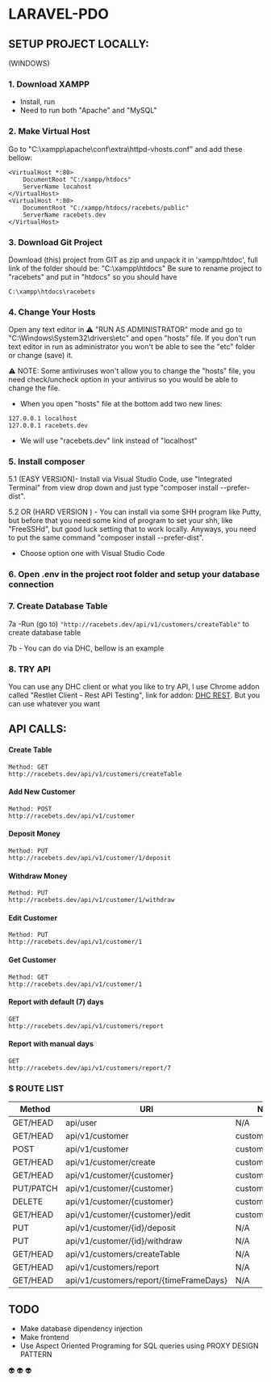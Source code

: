 


# LARAVEL-PDO 

## SETUP PROJECT LOCALLY:
(WINDOWS)

### 1. Download XAMPP
  - Install, run
  - Need to run both "Apache" and "MySQL"
  
### 2. Make Virtual Host
Go to "C:\xampp\apache\conf\extra\httpd-vhosts.conf" and add these bellow:
```
<VirtualHost *:80>
    DocumentRoot "C:/xampp/htdocs"
    ServerName locahost
</VirtualHost>
<VirtualHost *:80>
    DocumentRoot "C:/xampp/htdocs/racebets/public"
    ServerName racebets.dev
</VirtualHost>
```


### 3. Download Git Project
Download (this) project from GIT as zip and unpack it in 'xampp/htdoc', full link of the folder should be: "C:\xampp\htdocs"
Be sure to rename project to "racebets" and put in "htdocs" so you should have 
```
C:\xampp\htdocs\racebets
```


### 4. Change Your Hosts
Open any text editor in :warning: "RUN AS ADMINISTRATOR" mode and go to "C:\Windows\System32\drivers\etc" and open "hosts" file. If you don't run text editor in run as administrator you won't be able to see the "etc" folder or change (save) it.

:warning: NOTE: Some antiviruses won't allow you to change the "hosts" file, you need check/uncheck option in your antivirus so you would be able to change the file.
- When you open "hosts" file at the bottom add two new lines:
```
127.0.0.1 localhost
127.0.0.1 racebets.dev
```
- We will use "racebets.dev" link instead of "localhost"


### 5. Install composer
5.1 (EASY VERSION)- Install via Visual Studio Code, use "Integrated Terminal" from view drop down and just type "composer install --prefer-dist".

5.2 OR (HARD VERSION ) - You can install via some SHH program like Putty, but before that you need some kind of program to set your shh, like "FreeSSHd", but good luck setting that to work locally. Anyways, you need to put the same command "composer install --prefer-dist".
- Choose option one with Visual Studio Code


### 6. Open .env in the project root folder and setup your database connection


### 7. Create Database Table
7a -Run (go to) ```"http://racebets.dev/api/v1/customers/createTable"``` to create database table

7b - You can do via DHC, bellow is an example


### 8. TRY API
You can use any DHC client or what you like to try API, I use Chrome addon called "Restlet Client - Rest API Testing", 
link for addon: [DHC REST](https://chrome.google.com/webstore/detail/restlet-client-rest-api-t/aejoelaoggembcahagimdiliamlcdmfm?hl=en).
But you can use whatever you want




## API CALLS:

#### Create Table
```
Method: GET
http://racebets.dev/api/v1/customers/createTable
```

#### Add New Customer
```
Method: POST 
http://racebets.dev/api/v1/customer
```

#### Deposit Money
```
Method: PUT
http://racebets.dev/api/v1/customer/1/deposit
```

#### Withdraw Money
```
Method: PUT 
http://racebets.dev/api/v1/customer/1/withdraw
```

#### Edit Customer
```
Method: PUT 
http://racebets.dev/api/v1/customer/1
```

#### Get Customer
```
Method: GET
http://racebets.dev/api/v1/customer/1
```

#### Report with default (7) days 
```
GET
http://racebets.dev/api/v1/customers/report
```

#### Report with manual days
```
GET
http://racebets.dev/api/v1/customers/report/7
```



### $ ROUTE LIST

|  Method   |    URI                                  |    Name          |  Implemented |
| --------- | --------------------------------------- | ---------------- | ------------ |
| GET/HEAD  | api/user                                |       N/A        |     Yes      |
| GET/HEAD  | api/v1/customer                         | customer.index   |     No       |
| POST      | api/v1/customer                         | customer.store   |     YES      |
| GET/HEAD  | api/v1/customer/create                  | customer.create  |     No       |
| GET/HEAD  | api/v1/customer/{customer}              | customer.show    |     YES      |
| PUT/PATCH | api/v1/customer/{customer}              | customer.update  |     YES      |
| DELETE    | api/v1/customer/{customer}              | customer.destroy |     No       |
| GET/HEAD  | api/v1/customer/{customer}/edit         | customer.edit    |     No       |
| PUT       | api/v1/customer/{id}/deposit            |       N/A        |     YES      |
| PUT       | api/v1/customer/{id}/withdraw           |       N/A        |     YES      |
| GET/HEAD  | api/v1/customers/createTable            |       N/A        |     YES      |
| GET/HEAD  | api/v1/customers/report                 |       N/A        |     YES      |
| GET/HEAD  | api/v1/customers/report/{timeFrameDays} |       N/A        |     YES      |



## TODO 
 - Make database dipendency injection
 - Make frontend
 - Use Aspect Oriented Programing  for SQL queries using PROXY DESIGN PATTERN

:alien: :alien: :alien:
 <p align="center">
  
</p>

